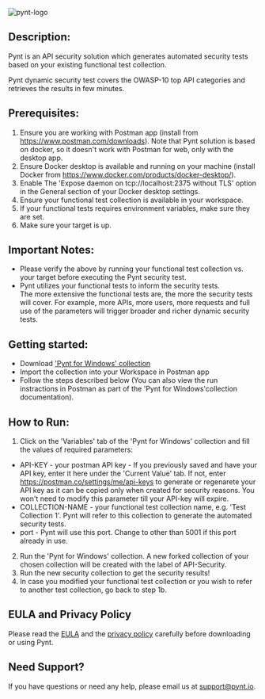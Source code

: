 ![pynt-logo](https://user-images.githubusercontent.com/107360829/176185125-b2b9fce3-c9fc-4048-baa5-e5a21af5c31b.png)

## Description:

Pynt is an API security solution which generates automated security tests based on your existing functional test collection.

Pynt dynamic security test covers the OWASP-10 top API categories and retrieves the results in few minutes.


## Prerequisites:

1. Ensure you are working with Postman app (install from https://www.postman.com/downloads). 
Note that Pynt solution is based on docker, so it doesn't work with Postman for web, only with the desktop app.
2. Ensure Docker desktop is available and running on your machine (install Docker from
https://www.docker.com/products/docker-desktop/).
3. Enable The 'Expose daemon on tcp://localhost:2375 without TLS' option in the General section of your Docker desktop settings.
4. Ensure your functional test collection is available in your workspace.
5. If your functional tests requires environment variables, make sure they are set.
6. Make sure your target is up.


## Important Notes:

- Please verify the above by running your functional test collection vs. your target before executing the Pynt security test.
- Pynt utilizes your functional tests to inform the security tests. \
The more extensive the functional tests are, the more the security tests will cover. 
For example, more APIs, more users, more requests and full use of the parameters will trigger broader and richer dynamic security tests.

## Getting started:

- Download <a id='raw-url' href=https://raw.githubusercontent.com/pynt-io/pynt/main/postman-integration/Pynt%20For%20Windows.postman_collection.json>'Pynt for Windows' collection</a>
- Import the collection into your Workspace in Postman app
- Follow the steps described below (You can also view the run instractions in Postman as part of the 'Pynt for Windows'collection documentation).

## How to Run:
 
1. Click on the 'Variables' tab of the 'Pynt for Windows' collection and fill the values of required parameters:
- API-KEY - your postman API key - If you previously saved and have your API key, enter it here under the 'Current Value' tab. If not, enter       https://postman.co/settings/me/api-keys to generate or regenarete your API key as it can be copied only when created for security reasons. You won't need to modify     this parameter till your API-key will expire.
- COLLECTION-NAME - your functional test collection name, e.g. 'Test Collection 1'. Pynt will refer to this collection to generate the automated security tests.
- port - Pynt will use this port. Change to other than 5001 if this port already in use.
2. Run the 'Pynt for Windows' collection. A new forked collection of your chosen collection will be created with the label of API-Security.
3. Run the new security collection to get the security results!
4. In case you modified your functional test collection or you wish to refer to another test collection, go back to step 1b.


## EULA and Privacy Policy

Please read the [EULA](https://github.com/pynt-io/pynt/blob/main/EULA.md) and the [privacy policy](https://github.com/pynt-io/pynt/blob/main/Privacy-Policy.md) carefully before downloading or using Pynt.

## Need Support?

If you have questions or need any help, please email us at support@pynt.io.
